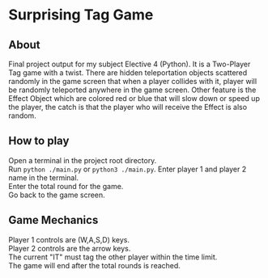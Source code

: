 # Surprising Tag Game

## About

Final project output for my subject Elective 4 (Python). It is a Two-Player Tag game with a twist. There are hidden teleportation objects scattered randomly in the game screen that when a player collides with it, player will be randomly teleported anywhere in the game screen. Other feature is the Effect Object which are colored red or blue that will slow down or speed up the player, the catch is that the player who will receive the Effect is also random.

## How to play

Open a terminal in the project root directory.  
Run `python ./main.py` or `python3 ./main.py`.
Enter player 1 and player 2 name in the terminal.  
Enter the total round for the game.  
Go back to the game screen.

## Game Mechanics

Player 1 controls are (W,A,S,D) keys.  
Player 2 controls are the arrow keys.  
The current "IT" must tag the other player within the time limit.  
The game will end after the total rounds is reached.